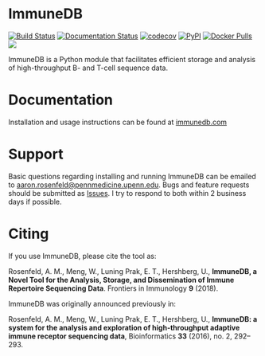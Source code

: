 ImmuneDB
========

[![Build Status](https://app.travis-ci.com/arosenfeld/immunedb.svg?branch=master)](https://app.travis-ci.com/arosenfeld/immunedb)
[![Documentation Status](https://readthedocs.org/projects/immunedb/badge/?version=latest)](https://immunedb.readthedocs.io/en/latest/?badge=latest)
[![codecov](https://codecov.io/gh/arosenfeld/immunedb/branch/master/graph/badge.svg)](https://codecov.io/gh/arosenfeld/immunedb)
[![PyPI](https://img.shields.io/pypi/v/immunedb.svg)](https://pypi.python.org/pypi/ImmuneDB)
[![Docker Pulls](https://img.shields.io/docker/pulls/arosenfeld/immunedb.svg)](https://hub.docker.com/r/arosenfeld/immunedb)
[![](https://img.shields.io/static/v1?label=AIRR-C%20sw-tools%20v1&message=compliant&color=008AFF&labelColor=000000&style=plastic)](https://docs.airr-community.org/en/stable/swtools/airr_swtools_standard.html)

ImmuneDB is a Python module that facilitates efficient storage and analysis of
high-throughput B- and T-cell sequence data.

# Documentation
Installation and usage instructions can be found at [immunedb.com](http://immunedb.com)

# Support
Basic questions regarding installing and running ImmuneDB can be emailed to
aaron.rosenfeld@pennmedicine.upenn.edu.  Bugs and feature requests should be
submitted as [Issues](https://github.com/arosenfeld/immunedb/issues).  I try to
respond to both within 2 business days if possible.

# Citing
If you use ImmuneDB, please cite the tool as:

Rosenfeld, A. M., Meng, W., Luning Prak, E. T., Hershberg, U., **ImmuneDB, a
Novel Tool for the Analysis, Storage, and Dissemination of Immune Repertoire
Sequencing Data**. Frontiers in Immunology **9** (2018).

ImmuneDB was originally announced previously in:

Rosenfeld, A. M., Meng, W., Luning Prak, E. T., Hershberg, U.,
**ImmuneDB: a system for the analysis and exploration of high-throughput
adaptive immune receptor sequencing data**, Bioinformatics **33** (2016), no. 2,
292–293.
